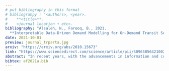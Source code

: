 ```yaml
---
# put bibliography in this format
# bibliograhpy : "<authors>, <year>.
#    **<title>**.
#    <journal location + etc>.
bibliography: "Alsaleh, N., Farooq, B., 2021.
  **Interpretable Data-Driven Demand Modelling for On-Demand Transit Services**. Transportation Research Part A: Policy and Practice." # surround Title with **<title>**
date: 2021-10-01
preview: journal_trparta.jpg
arxiv: "https://arxiv.org/abs/2010.15673"
link: "https://www.sciencedirect.com/science/article/pii/S0965856421002470"
abstract: "In recent years, with the advancements in information and communication technology, different emerging on-demand shared mobility services have been introduced as innovative solutions in the low-density areas, including on-demand transit (ODT), mobility on-demand (MOD) transit, and crowdsourced mobility services. However, due to their infancy, there is a strong need to understand and model the demand for these services. In this study, we developed trip production and distribution models for ODT services at Dissemination areas (DA) level using four machine learning algorithms: Random Forest (RF), Bagging, Artificial Neural Network (ANN) and Deep Neural Network (DNN). The data used in the modelling process were acquired from Belleville’s ODT operational data and 2016 census data. Bayesian optimalization approach was used to find the optimal architecture of the adopted algorithms. Moreover, post-hoc model was employed to interpret the predictions and examine the importance of the explanatory variables. The results showed that the land-use type was the most important variable in the trip production model. On the other hand, the demographic characteristics of the trip destination were the most important variables in the trip distribution model. Moreover, the results revealed that higher trip distribution levels are expected between dissemination areas with commercial/industrial land-use type and dissemination areas with high-density residential land-use. Our findings suggest that the performance of ODT services can be further enhanced by (a) locating idle vehicles in the neighbourhoods with commercial/industrial land-use and (b) using the spatio-temporal demand models obtained in this work to continuously update the operating fleet size."
bibtex: af2021a.bib
---
```

